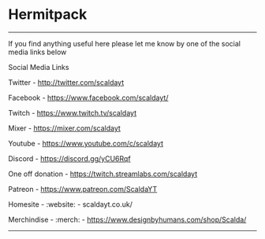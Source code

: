 # Hermitpack



__________________________________________________________________________________________

If you find anything useful here please let me know by one of the social media links below 

Social Media Links

Twitter - http://twitter.com/scaldayt

Facebook - https://www.facebook.com/scaldayt/

Twitch - https://www.twitch.tv/scaldayt

Mixer - https://mixer.com/scaldayt

Youtube - https://www.youtube.com/c/scaldayt

Discord - https://discord.gg/yCU6Rqf

One off donation - https://twitch.streamlabs.com/scaldayt

Patreon - https://www.patreon.com/ScaldaYT

Homesite - :website: - scaldayt.co.uk/

Merchindise - :merch: - https://www.designbyhumans.com/shop/Scalda/

__________________________________________________________________________________________
